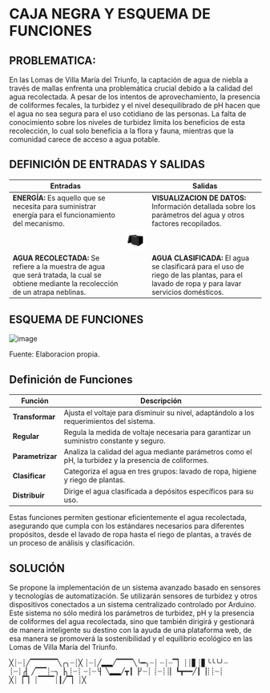 # CAJA NEGRA Y ESQUEMA DE FUNCIONES

## PROBLEMATICA:

En las Lomas de Villa María del Triunfo, la captación de agua de niebla a través de mallas enfrenta una problemática crucial debido a la calidad del agua recolectada. A pesar de los intentos de aprovechamiento, la presencia de coliformes fecales, la turbidez y el nivel desequilibrado de pH hacen que el agua no sea segura para el uso cotidiano de las personas. La falta de conocimiento sobre los niveles de turbidez limita los beneficios de esta recolección, lo cual solo beneficia a la flora y fauna, mientras que la comunidad carece de acceso a agua potable.

## DEFINICIÓN DE ENTRADAS Y SALIDAS

| Entradas |                 | Salidas|
|----------|-----------------|---------|
| **ENERGÍA:** Es aquello que se necesita para suministrar energía para el funcionamiento  del mecanismo.|                 | **VISUALIZACION DE DATOS:**  Información detallada sobre los parámetros del agua y otros factores recopilados.|
|           |<img src="https://github.com/Alexander-Manosalva-Peralta/Proyecto-De-Fundamentos/blob/main/Imagenes/caja.png" width="300">|        |
| **AGUA RECOLECTADA:** Se refiere a la muestra de agua que será tratada, la cual se obtiene mediante la recolección de un atrapa neblinas. |                 | **AGUA CLASIFICADA:** El agua se clasificará para el uso de riego de las plantas, para el lavado de  ropa y para lavar servicios domésticos.   |

## ESQUEMA DE FUNCIONES

![image](https://github.com/Alexander-Manosalva-Peralta/Proyecto-De-Fundamentos/assets/156023729/ba674eaf-151e-4cfd-bb9e-36a02f5084e9)

Fuente: Elaboracion propia.

## Definición de Funciones

| Función          | Descripción                                                                                      |
|------------------|--------------------------------------------------------------------------------------------------|
| **Transformar**  | Ajusta el voltaje para disminuir su nivel, adaptándolo a los requerimientos del sistema.         |
| **Regular**      | Regula la medida de voltaje necesaria para garantizar un suministro constante y seguro.           |
| **Parametrizar** | Analiza la calidad del agua mediante parámetros como el pH, la turbidez y la presencia de coliformes. |
| **Clasificar**   | Categoriza el agua en tres grupos: lavado de ropa, higiene y riego de plantas.                   |
| **Distribuir**   | Dirige el agua clasificada a depósitos específicos para su uso.                                  |

Estas funciones permiten gestionar eficientemente el agua recolectada, asegurando que cumpla con los estándares necesarios para diferentes propósitos, desde el lavado de ropa hasta el riego de plantas, a través de un proceso de análisis y clasificación.


## SOLUCIÓN
Se propone la implementación de un sistema avanzado basado en sensores y tecnologías de automatización. Se utilizarán sensores de turbidez y otros dispositivos conectados a un sistema centralizado controlado por Arduino. Este sistema no sólo medirá los parámetros de turbidez, pH y la presencia de coliformes del agua recolectada, sino que también dirigirá y gestionará de manera inteligente su destino con la ayuda de una plataforma web, de esa manera se promoverá la sostenibilidad y el equilibrio ecológico en las Lomas de Villa María del Triunfo.

╳┊┈┊╱▔▔▔▔▔╲╭╮┈┊╳
┊┈┊╱▂▂╱▔▔▔╲╰━╮┈┊
┈┊┈▔▏┊┊▋┊▋╰╰╰╯┈
┊┈┊╭▏╱▔▔┊┈╮▕╮┊┈┊
┈┊┈╰▏╲▂▂╱┳┃▕╯┈┊
┊┈┊┊▏┗┳━━╱┃▕┊┊┈┊
╳┊▕▔▏┊▔▔▔┊┃╱▔▏┊╳


  

